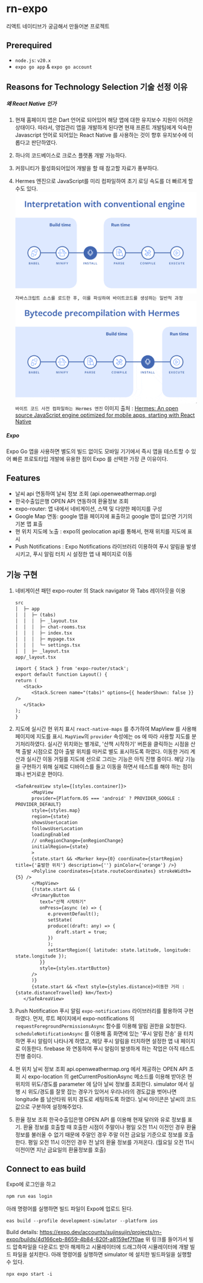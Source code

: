 # rn-expo

리액트 네이티브가 궁금해서 만들어본 프로젝트

## Prerequired

- `node.js`: `v20.x`
- `expo go app` & `expo go account`

## Reasons for Technology Selection 기술 선정 이유

##### _왜 React Native 인가_

1. 현재 홈페이지 앱은 Dart 언어로 되어있어 해당 앱에 대한 유지보수 지원이 어려운 상태이다.
   따라서, 영업관리 앱을 개발하게 된다면 현재 프론트 개발팀에게 익숙한 Javascript 언어로 되어있는 React Native 를 사용하는 것이 향후 유지보수에 이롭다고 판단하였다.

2. 하나의 코드베이스로 크로스 플랫폼 개발 가능하다.
3. 커뮤니티가 활성화되어있어 개발을 할 때 참고할 자료가 풍부하다.
4. Hermes 엔진으로 JavaScript를 미리 컴파일하여 초기 로딩 속도를 더 빠르게 할 수도 있다.
   ![alt 자바스크립트 소스를 로드한 후, 이를 파싱하여 바이트코드를 생성하는 일반적 과정](readme1.png)
   `자바스크립트 소스를 로드한 후, 이를 파싱하여 바이트코드를 생성하는 일반적 과정`
   ![alt text](readme2.png)
   `바이트 코드 사전 컴파일하는 Hermes 엔진`
   이미지 출처 : [Hermes: An open source JavaScript engine optimized for mobile apps, starting with React Native ](https://engineering.fb.com/2019/07/12/android/hermes/)

##### _Expo_

Expo Go 앱을 사용하면 별도의 빌드 없이도 모바일 기기에서 즉시 앱을 테스트할 수 있어 빠른 프로토타입 개발에 유용한 점이 Expo 를 선택한 가장 큰 이유이다.

## Features

- 날씨 api 연동하여 날씨 정보 조회 (api.openweathermap.org)
- 한국수출입은행 OPEN API 연동하여 환율정보 조회
- expo-router: 앱 내에서 네비게이션, 스택 및 다양한 페이지를 구성
- Google Map 연동: google 맵을 페이지에 표출하고 google 맵이 없으면 기기의 기본 맵 표출
- 현 위치 지도에 노출 : expo의 geolocation api를 통해서, 현재 위치를 지도에 표시
- Push Notifications : Expo Notifications 라이브러리 이용하여 푸시 알림을 발생시키고, 푸시 알림 터치 시 설정한 앱 내 페이지로 이동

## 기능 구현

1. 네비게이션 패턴
   expo-router 의 Stack navigator 와 Tabs 레이아웃을 이용

   ```
   src
   │  ├─ app
   │  │  ├─ (tabs)
   │  │  │  ├─ _layout.tsx
   │  │  │  ├─ chat-rooms.tsx
   │  │  │  ├─ index.tsx
   │  │  │  ├─ mypage.tsx
   │  │  │  └─ settings.tsx
   │  │  ├─ _layout.tsx
   app/_layout.tsx
   ```

   ```
   import { Stack } from 'expo-router/stack';
   export default function Layout() {
   return (
      <Stack>
         <Stack.Screen name="(tabs)" options={{ headerShown: false }} />
      </Stack>
   );
   }
   ```

2. 지도에 실시간 현 위치 표시
   `react-native-maps` 를 추가하여 MapView 를 사용해 페이지에 지도를 표시.
   `MapView`의 `provider` 속성에는 os 에 따라 사용할 지도를 분기처리하였다.
   실시간 위치와는 별개로, '산책 시작하기' 버튼을 클릭하는 시점을 산책 출발 시점으로 잡아 출발 위치를 마커로 별도 표시하도록 하였다.
   이동한 거리 계산과 실시간 이동 거릴를 지도에 선으로 그리는 기능은 아직 진행 중이다. 해당 기능을 구현하기 위해 실제로 디바이스를 들고 이동을 하면서 테스트를 해야 하는 점이 꽤나 번거로운 편이다.

   ```
   <SafeAreaView style={[styles.container]}>
         <MapView
         provider={Platform.OS === 'android' ? PROVIDER_GOOGLE : PROVIDER_DEFAULT}
         style={styles.map}
         region={state}
         showsUserLocation
         followsUserLocation
         loadingEnabled
         // onRegionChange={onRegionChange}
         initialRegion={state}
         >
         {state.start && <Marker key={0} coordinate={startRegion} title={'출발한 위치'} description={''} pinColor={'orange'} />}
         <Polyline coordinates={state.routeCoordinates} strokeWidth={5} />
         </MapView>
         {!state.start && (
         <PrimaryButton
            text="산책 시작하기"
            onPress={async (e) => {
               e.preventDefault();
               setState(
               produce((draft: any) => {
                  draft.start = true;
               })
               );
               setStartRegion({ latitude: state.latitude, longitude: state.longitude });
            }}
            style={styles.startButton}
         />
         )}
         {state.start && <Text style={styles.distance}>이동한 거리 : {state.distanceTravelled} km</Text>}
      </SafeAreaView>

   ```

3. Push Notification 푸시 알림
   `expo-notifications` 라이브러리를 활용하여 구현하였다.
   먼저, 루트 페이지에서 expo-notifications 의 `requestForegroundPermissionsAsync` 함수를 이용해 알림 권한을 요청한다.
   `scheduleNotificationAsync` 를 이용해 홈 화면에 있는 '푸시 알림 전송' 을 터치하면 푸시 알림이 나타나게 하였고, 해당 푸시 알림을 터치하면 설정한 앱 내 페이지로 이동한다.
   firebase 와 연동하여 푸시 알림이 발생하게 하는 작업은 아직 테스트 진행 중이다.


4. 현 위치 날씨 정보 조회
   api.openweathermap.org 에서 제공하는 OPEN API 조회 시 expo-location 의 getCurrentPositionAsync 메소드를 이용해 받아온 현 위치의 위도/경도를 parameter 에 담아 날씨 정보를 조회한다.
   simulator 에서 실행 시 위도/경도를 잘못 잡는 경우가 있어서 우리나라의 경도값을 벗어나면 longitude 를 남산타워 위치 경도로 세팅하도록 하였다.
   날씨 아이콘은 날씨의 코드 값으로 구분하여 설정해주었다.

5. 환율 정보 조회
   한국수출입은행 OPEN API 를 이용해 현재 달러와 유로 정보를 표기.
   환율 정보를 호출할 때 호출한 시점이 주말이나 평일 오전 11시 이전인 경우 환율 정보를 불러올 수 없기 때문에 주말인 경우 주말 이전 금요일 기준으로 정보를 호출한다.
   평일 오전 11시 이전인 경우 전 날의 환율 정보를 가져온다.
   (월요일 오전 11시 이전이면 지난 금요일의 환율정보를 호출)



## Connect to eas build

Expo에 로그인을 하고

```bash
npm run eas login
```

아래 명령어를 실행하면 빌드 파일이 Expo에 업로드 된다.

```
eas build --profile development-simulator --platform ios
```

Build details: https://expo.dev/accounts/sujinsujin/projects/rn-expo/builds/4d166ceb-8659-4b84-820f-a8159ef7f0ae
위 링크를 들어가서 빌드 압축파일을 다운로드 받아 해제하고 시뮬레이터에 드래그하여 시뮬레이터에 개발 빌드 파일을 설치한다.
아래 명령어를 실행하면 simulator 에 설치한 빌드파일을 실행할 수 있다.

```
npx expo start -i
```
